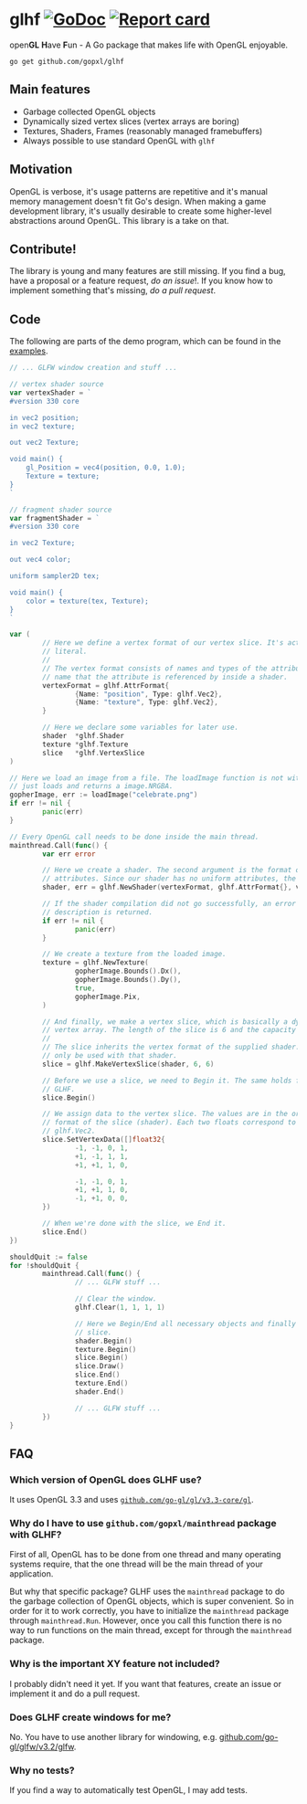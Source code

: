 # glhf [![GoDoc](https://godoc.org/github.com/gopxl/glhf?status.svg)](http://godoc.org/github.com/gopxl/glhf) [![Report card](https://goreportcard.com/badge/github.com/gopxl/glhf)](https://goreportcard.com/report/github.com/gopxl/glhf)

open**GL** **H**ave **F**un - A Go package that makes life with OpenGL enjoyable.

```
go get github.com/gopxl/glhf
```

## Main features

- Garbage collected OpenGL objects
- Dynamically sized vertex slices (vertex arrays are boring)
- Textures, Shaders, Frames (reasonably managed framebuffers)
- Always possible to use standard OpenGL with `glhf`

## Motivation

OpenGL is verbose, it's usage patterns are repetitive and it's manual memory management doesn't fit
Go's design. When making a game development library, it's usually desirable to create some
higher-level abstractions around OpenGL. This library is a take on that.

## Contribute!

The library is young and many features are still missing. If you find a bug, have a proposal or a
feature request, _do an issue_!. If you know how to implement something that's missing, _do a pull
request_.

## Code

The following are parts of the demo program, which can be found in the [examples](https://github.com/gopxl/glhf/tree/master/examples/demo).

```go
// ... GLFW window creation and stuff ...

// vertex shader source
var vertexShader = `
#version 330 core

in vec2 position;
in vec2 texture;

out vec2 Texture;

void main() {
	gl_Position = vec4(position, 0.0, 1.0);
	Texture = texture;
}
`

// fragment shader source
var fragmentShader = `
#version 330 core

in vec2 Texture;

out vec4 color;

uniform sampler2D tex;

void main() {
	color = texture(tex, Texture);
}
`

var (
        // Here we define a vertex format of our vertex slice. It's actually a basic slice
        // literal.
        //
        // The vertex format consists of names and types of the attributes. The name is the
        // name that the attribute is referenced by inside a shader.
        vertexFormat = glhf.AttrFormat{
                {Name: "position", Type: glhf.Vec2},
                {Name: "texture", Type: glhf.Vec2},
        }

        // Here we declare some variables for later use.
        shader  *glhf.Shader
        texture *glhf.Texture
        slice   *glhf.VertexSlice
)

// Here we load an image from a file. The loadImage function is not within the library, it
// just loads and returns a image.NRGBA.
gopherImage, err := loadImage("celebrate.png")
if err != nil {
        panic(err)
}

// Every OpenGL call needs to be done inside the main thread.
mainthread.Call(func() {
        var err error

        // Here we create a shader. The second argument is the format of the uniform
        // attributes. Since our shader has no uniform attributes, the format is empty.
        shader, err = glhf.NewShader(vertexFormat, glhf.AttrFormat{}, vertexShader, fragmentShader)

        // If the shader compilation did not go successfully, an error with a full
        // description is returned.
        if err != nil {
                panic(err)
        }

        // We create a texture from the loaded image.
        texture = glhf.NewTexture(
                gopherImage.Bounds().Dx(),
                gopherImage.Bounds().Dy(),
                true,
                gopherImage.Pix,
        )

        // And finally, we make a vertex slice, which is basically a dynamically sized
        // vertex array. The length of the slice is 6 and the capacity is the same.
        //
        // The slice inherits the vertex format of the supplied shader. Also, it should
        // only be used with that shader.
        slice = glhf.MakeVertexSlice(shader, 6, 6)

        // Before we use a slice, we need to Begin it. The same holds for all objects in
        // GLHF.
        slice.Begin()

        // We assign data to the vertex slice. The values are in the order as in the vertex
        // format of the slice (shader). Each two floats correspond to an attribute of type
        // glhf.Vec2.
        slice.SetVertexData([]float32{
                -1, -1, 0, 1,
                +1, -1, 1, 1,
                +1, +1, 1, 0,

                -1, -1, 0, 1,
                +1, +1, 1, 0,
                -1, +1, 0, 0,
        })

        // When we're done with the slice, we End it.
        slice.End()
})

shouldQuit := false
for !shouldQuit {
        mainthread.Call(func() {
                // ... GLFW stuff ...

                // Clear the window.
                glhf.Clear(1, 1, 1, 1)

                // Here we Begin/End all necessary objects and finally draw the vertex
                // slice.
                shader.Begin()
                texture.Begin()
                slice.Begin()
                slice.Draw()
                slice.End()
                texture.End()
                shader.End()

                // ... GLFW stuff ...
        })
}
```

## FAQ

### Which version of OpenGL does GLHF use?

It uses OpenGL 3.3 and uses
[`github.com/go-gl/gl/v3.3-core/gl`](https://github.com/go-gl/gl/tree/master/v3.3-core/gl).

### Why do I have to use `github.com/gopxl/mainthread` package with GLHF?

First of all, OpenGL has to be done from one thread and many operating systems require, that the one
thread will be the main thread of your application.

But why that specific package? GLHF uses the `mainthread` package to do the garbage collection of
OpenGL objects, which is super convenient. So in order for it to work correctly, you have to
initialize the `mainthread` package through `mainthread.Run`. However, once you call this function
there is no way to run functions on the main thread, except for through the `mainthread` package.

### Why is the important XY feature not included?

I probably didn't need it yet. If you want that features, create an issue or implement it and do a
pull request.

### Does GLHF create windows for me?

No. You have to use another library for windowing, e.g.
[github.com/go-gl/glfw/v3.2/glfw](https://github.com/go-gl/glfw/tree/master/v3.2/glfw).

### Why no tests?

If you find a way to automatically test OpenGL, I may add tests.